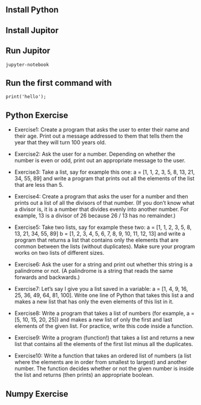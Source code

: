 ## Install Python

## Install Jupitor

## Run Jupitor
`jupyter-notebook`

## Run the first command with 
`print('hello');`

## Python Exercise
* Exercise1: Create a program that asks the user to enter their name and their age. Print out a message addressed to them that tells them the year that they will turn 100 years old.

* Exercise2: Ask the user for a number. Depending on whether the number is even or odd, print out an appropriate message to the user. 

* Exercise3: Take a list, say for example this one:
  a = [1, 1, 2, 3, 5, 8, 13, 21, 34, 55, 89]
and write a program that prints out all the elements of the list that are less than 5.

* Exercise4: Create a program that asks the user for a number and then prints out a list of all the divisors of that number. (If you don’t know what a divisor is, it is a number that divides evenly into another number. For example, 13 is a divisor of 26 because 26 / 13 has no remainder.)

* Exercise5: Take two lists, say for example these two:
  a = [1, 1, 2, 3, 5, 8, 13, 21, 34, 55, 89]
  b = [1, 2, 3, 4, 5, 6, 7, 8, 9, 10, 11, 12, 13]
and write a program that returns a list that contains only the elements that are common between the lists (without duplicates). Make sure your program works on two lists of different sizes.

* Exercise6: Ask the user for a string and print out whether this string is a palindrome or not. (A palindrome is a string that reads the same forwards and backwards.)

* Exercise7: Let’s say I give you a list saved in a variable: a = [1, 4, 9, 16, 25, 36, 49, 64, 81, 100]. Write one line of Python that takes this list a and makes a new list that has only the even elements of this list in it.

* Exercise8: Write a program that takes a list of numbers (for example, a = [5, 10, 15, 20, 25]) and makes a new list of only the first and last elements of the given list. For practice, write this code inside a function.

* Exercise9: Write a program (function!) that takes a list and returns a new list that contains all the elements of the first list minus all the duplicates.

* Exercise10: Write a function that takes an ordered list of numbers (a list where the elements are in order from smallest to largest) and another number. The function decides whether or not the given number is inside the list and returns (then prints) an appropriate boolean.

## Numpy Exercise